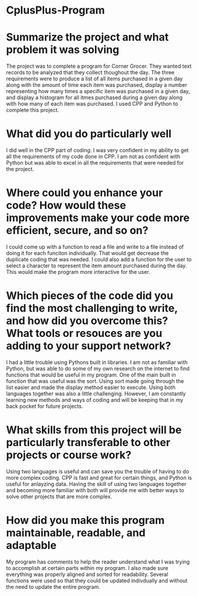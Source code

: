 # CplusPlus-Program

# Summarize the project and what problem it was solving
The project was to complete a program for Corner Grocer. They wanted text records to be analyzed that they collect thoughout the day. The three requirements were to produce a list of all items purchased in a given day along with the amount of time each item was purchased, display a number representing how many times a specific item was purchased in a given day, and display a histogram for all itmes purchased during a given day along with how many of each item was purchased. I used CPP and Python to complete this project.

# What did you do particularly well 
I did well in the CPP part of coding. I was very confident in my ability to get all the requirements of my code done in CPP. I am not as confident with Python but was able to excel in all the requirements that were needed for the project. 

# Where could you enhance your code? How would these improvements make your code more efficient, secure, and so on?
I could come up with a function to read a file and write to a file instead of doing it for each funciton individually. That would get decrease the duplicate coding that was needed. I could also add a function for the user to select a character to represent the item amount purchased during the day. This would make the program more interactive for the user. 

# Which pieces of the code did you find the most challenging to write, and how did you overcome this? What tools or resouces are you adding to your support network?
I had a little trouble using Pythons built in libraries. I am not as familiar with Python, but was able to do some of my own research on the internet to find functions that would be useful in my program. One of the main built in function that was useful was the sort. Using sort made going through the list easier and made the display method easier to execute. Using both languages together was also a little challenging. However, I am constantly learning new methods and ways of coding and will be keeping that in my back pocket for future projects. 

# What skills from this project will be particularly transferable to other projects or course work? 
Using two languages is useful and can save you the trouble of having to do more complex coding. CPP is fast and great for certain things, and Python is useful for anlayzing data. Having the skill of using two languages together and becoming more familiar with both will provide me with better ways to solve other projects that are more complex.

# How did you make this program maintainable, readable, and adaptable
My program has comments to help the reader understand what I was trying to accomplish at certain parts within my program. I also made sure everything was properly aligned and sorted for readability. Several functions were used so that they could be updated indivdually and without the need to update the entire program.
